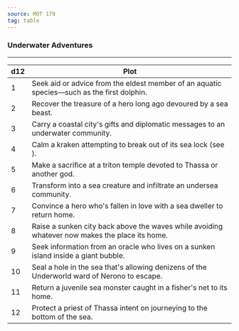 ```yaml
---
source: MOT 179
tag: table
---
```


### Underwater Adventures
---
|d12|Plot|
|----|------------|
|1|Seek aid or advice from the eldest member of an aquatic species—such as the first dolphin.|
|2|Recover the treasure of a hero long ago devoured by a sea beast.|
|3|Carry a coastal city's gifts and diplomatic messages to an underwater community.|
|4|Calm a kraken attempting to break out of its sea lock (see ).|
|5|Make a sacrifice at a triton temple devoted to Thassa or another god.|
|6|Transform into a sea creature and infiltrate an undersea community.|
|7|Convince a hero who's fallen in love with a sea dweller to return home.|
|8|Raise a sunken city back above the waves while avoiding whatever now makes the place its home.|
|9|Seek information from an oracle who lives on a sunken island inside a giant bubble.|
|10|Seal a hole in the sea that's allowing denizens of the Underworld ward of Nerono to escape.|
|11|Return a juvenile sea monster caught in a fisher's net to its home.|
|12|Protect a priest of Thassa intent on journeying to the bottom of the sea.|
